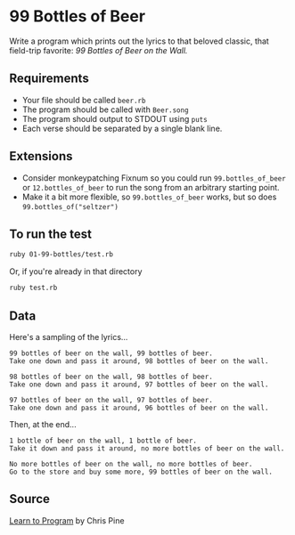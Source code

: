 # 99 Bottles of Beer

Write a program which prints out the lyrics to that beloved classic, that field-trip favorite: _99 Bottles of Beer on the Wall._

## Requirements

* Your file should be called `beer.rb`
* The program should be called with `Beer.song`
* The program should output to STDOUT using `puts`
* Each verse should be separated by a single blank line.

## Extensions

* Consider monkeypatching Fixnum so you could run `99.bottles_of_beer` or `12.bottles_of_beer` to run the song from an arbitrary starting point.
* Make it a bit more flexible, so `99.bottles_of_beer` works, but so does `99.bottles_of("seltzer")`

## To run the test

```sh
ruby 01-99-bottles/test.rb
```

Or, if you're already in that directory

```sh
ruby test.rb
```

## Data

Here's a sampling of the lyrics...

```
99 bottles of beer on the wall, 99 bottles of beer.
Take one down and pass it around, 98 bottles of beer on the wall.

98 bottles of beer on the wall, 98 bottles of beer.
Take one down and pass it around, 97 bottles of beer on the wall.

97 bottles of beer on the wall, 97 bottles of beer.
Take one down and pass it around, 96 bottles of beer on the wall.
```

Then, at the end...

```
1 bottle of beer on the wall, 1 bottle of beer.
Take it down and pass it around, no more bottles of beer on the wall.

No more bottles of beer on the wall, no more bottles of beer.
Go to the store and buy some more, 99 bottles of beer on the wall.
```

## Source
[Learn to Program](http://pine.fm/LearnToProgram/?Chapter=06) by Chris Pine

